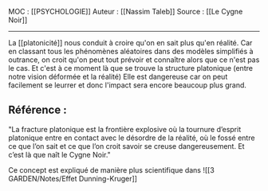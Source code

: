 MOC : [[PSYCHOLOGIE]]
Auteur :  [[Nassim Taleb]]
Source  : [[Le Cygne Noir]]
***

 La [[platonicité]] nous conduit à croire qu'on en sait plus qu'en réalité.
 Car en classant tous les phénomènes aléatoires dans des modèles simplifiés à outrance, on croit qu'on peut tout prévoir et connaître alors que ce n'est pas le cas.
 Et c'est à ce moment là que se trouve la structure platonique (entre notre vision déformée et la réalité)
 Elle est dangereuse car on peut facilement se leurrer et donc l'impact sera encore beaucoup plus grand.

## Référence : 
 "La fracture platonique est la frontière explosive où la tournure d’esprit platonique entre en contact avec le désordre de la réalité, où le fossé entre ce que l’on sait et ce que l’on croit savoir se creuse dangereusement. Et c’est là que naît le Cygne Noir."

Ce concept est expliqué de manière plus scientifique dans ![[3 GARDEN/Notes/Effet Dunning-Kruger]]
